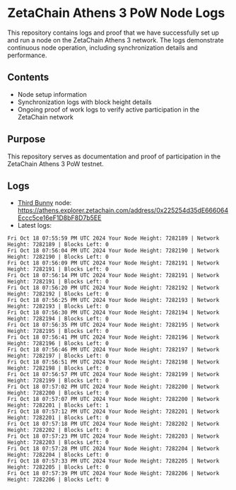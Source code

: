 # ZetaChain Athens 3 PoW Node Logs
This repository contains logs and proof that we have successfully set up and run a node on the ZetaChain Athens 3 network. The logs demonstrate continuous node operation, including synchronization details and performance.

## Contents
- Node setup information
- Synchronization logs with block height details
- Ongoing proof of work logs to verify active participation in the ZetaChain network

## Purpose
This repository serves as documentation and proof of participation in the ZetaChain Athens 3 PoW testnet.

## Logs

- [Third Bunny](https://thirdbunny.xyz/) node: https://athens.explorer.zetachain.com/address/0x225254d35dE666064Eccc5ce16eF1D8bF8D7b5EE
- Latest logs:
```
Fri Oct 18 07:55:59 PM UTC 2024 Your Node Height: 7282189 | Network Height: 7282189 | Blocks Left: 0
Fri Oct 18 07:56:04 PM UTC 2024 Your Node Height: 7282190 | Network Height: 7282190 | Blocks Left: 0
Fri Oct 18 07:56:09 PM UTC 2024 Your Node Height: 7282191 | Network Height: 7282191 | Blocks Left: 0
Fri Oct 18 07:56:14 PM UTC 2024 Your Node Height: 7282191 | Network Height: 7282191 | Blocks Left: 0
Fri Oct 18 07:56:20 PM UTC 2024 Your Node Height: 7282192 | Network Height: 7282192 | Blocks Left: 0
Fri Oct 18 07:56:25 PM UTC 2024 Your Node Height: 7282193 | Network Height: 7282193 | Blocks Left: 0
Fri Oct 18 07:56:30 PM UTC 2024 Your Node Height: 7282194 | Network Height: 7282194 | Blocks Left: 0
Fri Oct 18 07:56:35 PM UTC 2024 Your Node Height: 7282195 | Network Height: 7282195 | Blocks Left: 0
Fri Oct 18 07:56:41 PM UTC 2024 Your Node Height: 7282196 | Network Height: 7282196 | Blocks Left: 0
Fri Oct 18 07:56:46 PM UTC 2024 Your Node Height: 7282197 | Network Height: 7282197 | Blocks Left: 0
Fri Oct 18 07:56:51 PM UTC 2024 Your Node Height: 7282198 | Network Height: 7282198 | Blocks Left: 0
Fri Oct 18 07:56:57 PM UTC 2024 Your Node Height: 7282199 | Network Height: 7282199 | Blocks Left: 0
Fri Oct 18 07:57:02 PM UTC 2024 Your Node Height: 7282200 | Network Height: 7282200 | Blocks Left: 0
Fri Oct 18 07:57:07 PM UTC 2024 Your Node Height: 7282200 | Network Height: 7282201 | Blocks Left: 1
Fri Oct 18 07:57:12 PM UTC 2024 Your Node Height: 7282201 | Network Height: 7282201 | Blocks Left: 0
Fri Oct 18 07:57:18 PM UTC 2024 Your Node Height: 7282202 | Network Height: 7282202 | Blocks Left: 0
Fri Oct 18 07:57:23 PM UTC 2024 Your Node Height: 7282203 | Network Height: 7282203 | Blocks Left: 0
Fri Oct 18 07:57:28 PM UTC 2024 Your Node Height: 7282204 | Network Height: 7282204 | Blocks Left: 0
Fri Oct 18 07:57:33 PM UTC 2024 Your Node Height: 7282205 | Network Height: 7282205 | Blocks Left: 0
Fri Oct 18 07:57:39 PM UTC 2024 Your Node Height: 7282206 | Network Height: 7282206 | Blocks Left: 0
```
